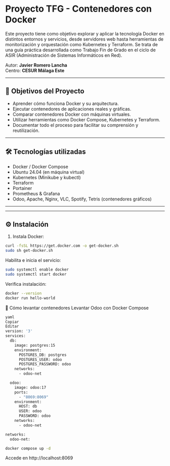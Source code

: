 # Proyecto TFG - Contenedores con Docker

Este proyecto tiene como objetivo explorar y aplicar la tecnología Docker en distintos entornos y servicios, desde servidores web hasta herramientas de monitorización y orquestación como Kubernetes y Terraform. Se trata de una guía práctica desarrollada como Trabajo Fin de Grado en el ciclo de ASIR (Administración de Sistemas Informáticos en Red).

Autor: **Javier Romero Lancha**  
Centro: **CESUR Málaga Este**

---

## 📌 Objetivos del Proyecto

- Aprender cómo funciona Docker y su arquitectura.
- Ejecutar contenedores de aplicaciones reales y gráficas.
- Comparar contenedores Docker con máquinas virtuales.
- Utilizar herramientas como Docker Compose, Kubernetes y Terraform.
- Documentar todo el proceso para facilitar su comprensión y reutilización.

---

## 🛠️ Tecnologías utilizadas

- Docker / Docker Compose  
- Ubuntu 24.04 (en máquina virtual)  
- Kubernetes (Minikube y kubectl)  
- Terraform  
- Portainer  
- Prometheus & Grafana  
- Odoo, Apache, Nginx, VLC, Spotify, Tetris (contenedores gráficos)

---

---
## ⚙️ Instalación

1. Instala Docker:  
```bash
curl -fsSL https://get.docker.com -o get-docker.sh
sudo sh get-docker.sh
```
Habilita e inicia el servicio:

```bash
sudo systemctl enable docker
sudo systemctl start docker
```
Verifica instalación:

```bash
docker --version
docker run hello-world
```
🚀 Cómo levantar contenedores
Levantar Odoo con Docker Compose
```bash
yaml
Copiar
Editar
version: '3'
services:
  db:
    image: postgres:15
    environment:
      POSTGRES_DB: postgres
      POSTGRES_USER: odoo
      POSTGRES_PASSWORD: odoo
    networks:
      - odoo-net

  odoo:
    image: odoo:17
    ports:
      - "8069:8069"
    environment:
      HOST: db
      USER: odoo
      PASSWORD: odoo
    networks:
      - odoo-net

networks:
  odoo-net:
```
```bash
docker compose up -d
```
Accede en http://localhost:8069


